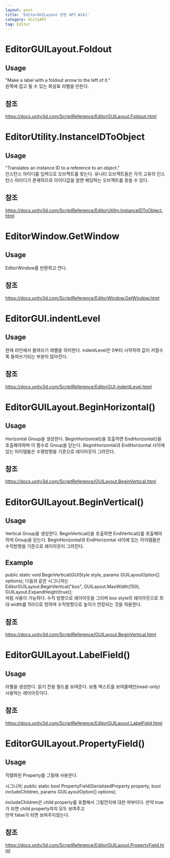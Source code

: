 ```yaml
---
layout: post
title: 'EditorGUILayout 관련 API Wiki'
category: UnityAPI
tag: Editor
---
```

# EditorGUILayout.Foldout


## Usage
"Make a label with a foldout arrow to the left of it."  
왼쪽에 접고 필 수 있는 화살표 라벨을 만든다.

## 참조
https://docs.unity3d.com/ScriptReference/EditorGUILayout.Foldout.html  

# EditorUtility.InstanceIDToObject
 
## Usage
"Translates an instance ID to a reference to an object."  
인스턴스 아이디를 입력으로 오브젝트를 찾는다. 유니티 오브젝트들은 각각 고유의 인스턴스 아이디가 존재하므로 아이디값을 알면 해당하는 오브젝트를 찾을 수 있다.

## 참조
https://docs.unity3d.com/ScriptReference/EditorUtility.InstanceIDToObject.html     

# EditorWindow.GetWindow

## Usage
EditorWindow를 반환하고 연다.  

## 참조
https://docs.unity3d.com/ScriptReference/EditorWindow.GetWindow.html

# EditorGUI.indentLevel

## Usage
현재 라인에서 들여쓰기 레벨을 의미한다. indentLevel은 0부터 시작하여 값이 커질수록 들여쓰기되는 부분이 많아진다.

## 참조
https://docs.unity3d.com/ScriptReference/EditorGUI-indentLevel.html

# EditorGUILayout.BeginHorizontal()

## Usage
Horizontal Group을 생성한다. BeginHorizontal()을 호출하면 EndHorizontal()을 호출해야하며 이 함수로 Group을 닫는다. BeginHorizontal과 EndHorizontal 사이에 있는 아이템들은 수평방향을 기준으로 레이아웃이 그려진다.

## 참조
https://docs.unity3d.com/ScriptReference/GUILayout.BeginVertical.html  

# EditorGUILayout.BeginVertical()

## Usage
Vertical Group을 생성한다. BeginVertical()을 호출하면 EndVertical()를 호출해야하며 Group을 닫는다. BeginHorizontal과 EndHorizontal 사이에 있는 아이템들은 수직방향을 기준으로 레이아웃이 그려진다.

## Example
public static void BeginVertical(GUIStyle style, params GUILayoutOption[] options);
다음과 같은 시그니처는  
EditorGUILayout.BeginVertical("box", GUILayout.MaxWidth(150), GUILayout.ExpandHeight(true));  
처럼 사용이 가능하다. 
수직 방향으로 레이아웃을 그리며 box style의 레이아웃으로 최대 width를 150으로 정하며 수직방향으로 높이가 연장되는 것을 허용한다.

## 참조
https://docs.unity3d.com/ScriptReference/GUILayout.BeginVertical.html  

# EditorGUILayout.LabelField()
 

## Usage
라벨을 생성한다. 읽기 전용 필드를 보여준다. 보통 텍스트를 보여줄때만(read-only) 사용하는 레이아웃이다.

## 참조
https://docs.unity3d.com/ScriptReference/EditorGUILayout.LabelField.html 


# EditorGUILayout.PropertyField()

## Usage
직렬화된 Property를 그릴때 사용한다. 

시그니처: public static bool PropertyField(SerializedProperty property, bool includeChildren, params GUILayoutOption[] options);  

includeChildren은 child property를 포함해서 그릴껀지에 대한 여부이다. 만약 true가 되면 child property까지 모두 보여주고  
만약 false가 되면 보여주지않는다.

## 참조
https://docs.unity3d.com/ScriptReference/EditorGUILayout.PropertyField.html  

